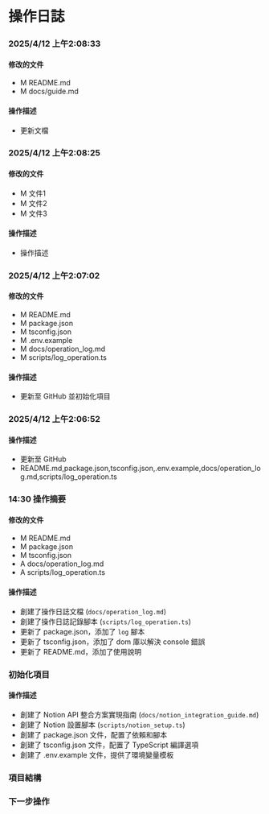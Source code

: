 # 操作日誌

### 2025/4/12 上午2:08:33

#### 修改的文件
- M README.md
- M docs/guide.md

#### 操作描述
- 更新文檔

### 2025/4/12 上午2:08:25

#### 修改的文件
- M 文件1
- M 文件2
- M 文件3

#### 操作描述
- 操作描述

### 2025/4/12 上午2:07:02

#### 修改的文件
- M README.md
- M package.json
- M tsconfig.json
- M .env.example
- M docs/operation_log.md
- M scripts/log_operation.ts

#### 操作描述
- 更新至 GitHub 並初始化項目

### 2025/4/12 上午2:06:52

#### 操作描述
- 更新至 GitHub
- README.md,package.json,tsconfig.json,.env.example,docs/operation_log.md,scripts/log_operation.ts

### 14:30 操作摘要

#### 修改的文件
- M README.md
- M package.json
- M tsconfig.json
- A docs/operation_log.md
- A scripts/log_operation.ts

#### 操作描述
- 創建了操作日誌文檔 (`docs/operation_log.md`)
- 創建了操作日誌記錄腳本 (`scripts/log_operation.ts`)
- 更新了 package.json，添加了 `log` 腳本
- 更新了 tsconfig.json，添加了 dom 庫以解決 console 錯誤
- 更新了 README.md，添加了使用說明

### 初始化項目

#### 操作描述
- 創建了 Notion API 整合方案實現指南 (`docs/notion_integration_guide.md`)
- 創建了 Notion 設置腳本 (`scripts/notion_setup.ts`)
- 創建了 package.json 文件，配置了依賴和腳本
- 創建了 tsconfig.json 文件，配置了 TypeScript 編譯選項
- 創建了 .env.example 文件，提供了環境變量模板

### 項目結構

### 下一步操作

